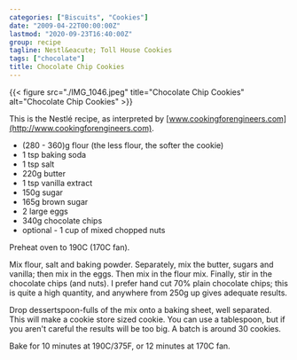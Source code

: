 ```yaml
---
categories: ["Biscuits", "Cookies"]
date: "2009-04-22T00:00:00Z"
lastmod: "2020-09-23T16:40:00Z"
group: recipe
tagline: Nestl&eacute; Toll House Cookies
tags: ["chocolate"]
title: Chocolate Chip Cookies
---
```


{{< figure src="./IMG_1046.jpeg" title="Chocolate Chip Cookies" alt="Chocolate Chip Cookies" >}}

This is the Nestl&eacute; recipe, as interpreted by [www.cookingforengineers.com](http://www.cookingforengineers.com).

- (280 - 360)g flour (the less flour, the softer the cookie)
- 1 tsp baking soda
- 1 tsp salt
- 220g butter
- 1 tsp vanilla extract
- 150g sugar
- 165g brown sugar
- 2 large eggs
- 340g chocolate chips
- optional - 1 cup of mixed chopped nuts

Preheat oven to 190C (170C fan).

Mix flour, salt and baking powder.  Separately, mix the butter, sugars and vanilla; then mix in the eggs.  Then mix in the flour mix.  Finally, stir in the chocolate chips (and nuts).  I prefer hand cut 70% plain chocolate chips; this is quite a high quantity, and anywhere from 250g up gives adequate results.

Drop dessertspoon-fulls of the mix onto a baking sheet, well separated.  This will make a cookie store sized cookie.  You can use a tablespoon, but if you aren't careful the results will be too big.  A batch is around 30 cookies.

Bake for 10 minutes at 190C/375F, or 12 minutes at 170C fan.
